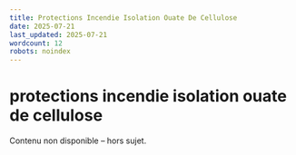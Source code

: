 ```yaml
---
title: Protections Incendie Isolation Ouate De Cellulose
date: 2025-07-21
last_updated: 2025-07-21
wordcount: 12
robots: noindex
---
```


# protections incendie isolation ouate de cellulose

Contenu non disponible – hors sujet.